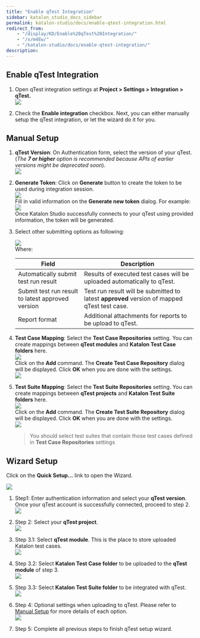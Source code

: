 ```yaml
---
title: "Enable qTest Integration" 
sidebar: katalon_studio_docs_sidebar
permalink: katalon-studio/docs/enable-qtest-integration.html 
redirect_from:
    - "/display/KD/Enable%20qTest%20Integration/"
    - "/x/m4Ew/"
    - "/katalon-studio/docs/enable-qtest-integration/"
description: 
---
```

Enable qTest Integration
------------------------

1.  Open qTest integration settings at **Project > Settings > Integration > qTest.**  
    ![](../../images/katalon-studio/docs/enable-qtest-integration/image2017-8-1-173A03A21.png)  
      
    
2.  Check the **Enable integration** checkbox. Next, you can either manually setup the qTest integration, or let the wizard do it for you.
    

Manual Setup
------------

1.  **qTest Version**: On Authentication form, select the version of your qTest. (_The **7 or higher** option is recommended because APIs of earlier versions might be deprecated soon_).  
    ![](../../images/katalon-studio/docs/enable-qtest-integration/image2016-11-15-143A493A1.png)  
      
    
2.  **Generate Token**: Click on **Generate** button to create the token to be used during integration session.   
    ![](../../images/katalon-studio/docs/enable-qtest-integration/image2016-11-15-143A503A18.png)  
    Fill in valid information on the **Generate new token** dialog. For example:  
    ![](../../images/katalon-studio/docs/enable-qtest-integration/image2016-11-15-143A483A8.png)  
    Once Katalon Studio successfully connects to your qTest using provided information, the token will be generated.  
      
    
3.  Select other submitting options as following:
    
    ![](../../images/katalon-studio/docs/enable-qtest-integration/image2017-8-1-173A33A41.png)  
    Where:
    
    | Field | Description |
    | --- | --- |
    | Automatically submit test run result | Results of executed test cases will be uploaded automatically to qTest. |
    | Submit test run result to latest approved version | Test run result will be submitted to latest **approved** version of mapped qTest test case. |
    | Report format | Additional attachments for reports to be upload to qTest. |
    
      
    
4.  **Test Case Mapping**: Select the **Test Case Repositories** setting. You can create mappings between **qTest modules** and **Katalon Test Case folders** here.  
    ![](../../images/katalon-studio/docs/enable-qtest-integration/image2017-6-29-163A473A10.png)  
    Click on the **Add** command. The **Create Test Case Repository** dialog will be displayed. Click **OK** when you are done with the settings.  
    ![](../../images/katalon-studio/docs/enable-qtest-integration/image2016-11-15-153A253A8.png)  
      
    
5.  **Test Suite Mapping**: Select the **Test Suite Repositories** setting. You can create mappings between **qTest projects** and **Katalon Test Suite folders** here.  
    ![](../../images/katalon-studio/docs/enable-qtest-integration/image2017-6-29-163A483A33.png)  
    Click on the **Add** command. The **Create Test Suite Repository** dialog will be displayed. Click **OK** when you are done with the settings.  
    ![](../../images/katalon-studio/docs/enable-qtest-integration/image2016-11-15-153A373A55.png)  
      
    
    > You should select test suites that contain those test cases defined in **Test Case Repositories** settings
    

Wizard Setup
------------

Click on the **Quick Setup...** link to open the Wizard.

![](../../images/katalon-studio/docs/enable-qtest-integration/image2017-6-29-163A493A31.png)

1.  Step1: Enter authentication information and select your **qTest version**. Once your qTest account is successfully connected, proceed to step 2.  
    ![](../../images/katalon-studio/docs/enable-qtest-integration/image2017-8-1-183A263A14.png)  
      
    
2.  Step 2: Select your **qTest project**.  
    ![](../../images/katalon-studio/docs/enable-qtest-integration/image2017-8-1-183A263A32.png)  
      
    
3.  Step 3.1: Select **qTest module**. This is the place to store uploaded Katalon test cases.  
    ![](../../images/katalon-studio/docs/enable-qtest-integration/image2017-8-4-103A13A24.png)  
      
    
4.  Step 3.2: Select **Katalon Test Case folder** to be uploaded to the **qTest module** of step 3.  
    ![](../../images/katalon-studio/docs/enable-qtest-integration/image2017-8-4-103A23A46.png)  
      
    
5.  Step 3.3: Select **Katalon Test Suite folder** to be integrated with qTest.  
    ![](../../images/katalon-studio/docs/enable-qtest-integration/image2017-8-4-103A23A19.png)  
      
    
6.  Step 4: Optional settings when uploading to qTest. Please refer to [Manual Setup](#EnableqTestIntegration-ManualSetup) for more details of each option.  
    ![](../../images/katalon-studio/docs/enable-qtest-integration/image2017-8-1-183A283A21.png)  
      
    
7.  Step 5: Complete all previous steps to finish qTest setup wizard.